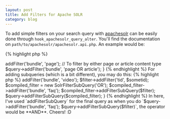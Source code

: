 ```yaml
--- 
layout: post
title: Add Filters for Apache SOLR
category: blog
---
```


To add simple filters on your search query with [apachesolr](http://drupal.org/project/apachesolr) can be easily done through `hook_apachesolr_query_alter`. You'll find the documentation on `path/to/apachesolr/apachesolr.api.php`. An example would be:

{% highlight php %}
<?php
function module_apachesolr_query_alter($query) {
  $query->addFilter('bundle', 'page');

  // To filter by either page or article content type
  $query->addFilter('bundle', 'page OR article');
}
{% endhighlight %}

For adding subqueries (which is a bit different), you may do this:

{% highlight php %}
<?php
function module_apachesolr_query_alter($query) {
  $sometid = 1;
  $filter = new SolrFilterSubQuery('AND');
  $filter->addFilter('bundle', 'video');
  $filter->addFilter('tid', $sometid);

  $compiled_filter = new SolrFilterSubQuery('OR');
  $compiled_filter->addFilter('bundle', 'faq');
  $compiled_filter->addFilterSubQuery($filter);

  $query->addFilterSubQuery($compiled_filter);
}
{% endhighlight %}

In here, I've used `addFilterSubQuery` for the final query as when you do `$query->addFilter('bundle', 'faq'); $query->addFilterSubQuery($filter)`, the operator would be **AND**.

Cheers! :D
